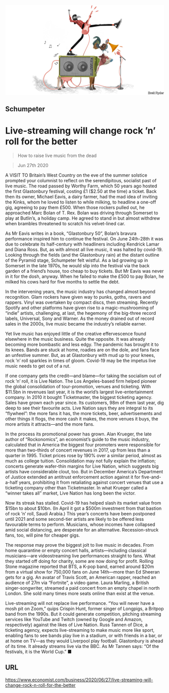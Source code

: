 ![](./images/20200627_WBD000_0.jpg)

## Schumpeter

# Live-streaming will change rock ’n’ roll for the better

> How to raise live music from the dead

> Jun 27th 2020

A VISIT TO Britain’s West Country on the eve of the summer solstice prompted your columnist to reflect on the serendipitous, socialist past of live music. The road passed by Worthy Farm, which 50 years ago hosted the first Glastonbury festival, costing £1 ($2.50 at the time) a ticket. Back then its owner, Michael Eavis, a dairy farmer, had the mad idea of inviting the Kinks, whom he loved to listen to while milking, to headline a one-off gig, agreeing to pay them £500. When those rockers pulled out, he approached Marc Bolan of T. Rex. Bolan was driving through Somerset to play at Butlin’s, a holiday camp. He agreed to stand in but almost withdrew when brambles threatened to scratch his velvet-lined car.

As Mr Eavis writes in a book, “Glastonbury 50”, Bolan’s bravura performance inspired him to continue the festival. On June 24th-28th it was due to celebrate its half-century with headliners including Kendrick Lamar and Diana Ross. But, as with almost all live music, it was halted by covid-19. Looking through the fields (and the Glastonbury rain) at the distant outline of the Pyramid stage, Schumpeter felt wistful. As a lad growing up in Somerset in the late 1970s, he would slip into the festival via the back garden of a friend’s house, too cheap to buy tickets. But Mr Eavis was never in it for the dosh, anyway. When he failed to make the £500 to pay Bolan, he milked his cows hard for five months to settle the debt.

In the intervening years, the music industry has changed almost beyond recognition. Glam rockers have given way to punks, goths, ravers and rappers. Vinyl was overtaken by compact discs, then streaming. Recently Spotify and other platforms have given rise to a magic-mushrooming of “indie” artists, challenging, at last, the hegemony of the big-three record labels, Universal, Sony and Warner. As the money drained out of record sales in the 2000s, live music became the industry’s reliable earner.

Yet live music has enjoyed little of the creative effervescence found elsewhere in the music business. Quite the opposite. It was already becoming more bombastic and less edgy. The pandemic has brought it to its knees. Bands are stuck at home, roadies are on the dole, and fans face an unfestive summer. But, as at Glastonbury with mud up to your knees, rock ’n’ roll sparkles in times of gloom. Covid-19 may be the impetus live music needs to get out of a rut.

If one company gets the credit—and blame—for taking the socialism out of rock ’n’ roll, it is Live Nation. The Los Angeles-based firm helped pioneer the global consolidation of tour-promotion, venues and ticketing. With $11.5bn in revenues last year, it is the world’s largest live-entertainment company. In 2010 it bought Ticketmaster, the biggest ticketing agency. Sales have grown each year since. Its customers, 98m of them last year, dig deep to see their favourite acts. Live Nation says they are integral to its “flywheel”: the more fans it has, the more tickets, beer, advertisements and other things it flogs, the more cash it makes, the more venues it buys, the more artists it attracts—and the more fans.

In the process its promotional power has grown. Alan Krueger, the late author of “Rockonomics”, an economist’s guide to the music industry, calculated that in America the biggest four promoters were responsible for more than two-thirds of concert revenues in 2017, up from less than a quarter in 1995. Ticket prices rose by 190% over a similar period, almost as much as college tuition. Consolidation may not fully explain the inflation; concerts generate wafer-thin margins for Live Nation, which suggests big artists have considerable clout, too. But in December America’s Department of Justice extended an antitrust enforcement action against it for five-and-a-half years, prohibiting it from retaliating against concert venues that use a ticketing company other than Ticketmaster. In what Krueger called a “winner takes all” market, Live Nation has long been the victor.

Now its streak has stalled. Covid-19 has helped slash its market value from $15bn to about $10bn. (In April it got a $500m investment from that bastion of rock ’n’ roll, Saudi Arabia.) This year’s concerts have been postponed until 2021 and some second-tier artists are likely to be offered less favourable terms to perform. Musicians, whose incomes have collapsed amid social distancing, are desperate for an alternative. Recession-struck fans, too, will pine for cheaper gigs.

The response may prove the biggest jolt to live music in decades. From home quarantine or empty concert halls, artists—including classical musicians—are videostreaming live performances straight to fans. What they started off doing for charity, some are now doing for profit. Rolling Stone magazine reported that BTS, a K-pop band, earned around $20m from a virtual show for 750,000 fans on June 14th—more than Ed Sheeran gets for a gig. An avatar of Travis Scott, an American rapper, reached an audience of 27m via “Fortnite”, a video game. Laura Marling, a British singer-songwriter, streamed a paid concert from an empty chapel in north London. She sold many times more seats online than exist at the venue.

Live-streaming will not replace live performance. “You will never have a mosh pit on Zoom,” quips Crispin Hunt, former singer of Longpigs, a Britpop band from the 1990s. But it could generate competition, pitching streaming services like YouTube and Twitch (owned by Google and Amazon, respectively) against the likes of Live Nation. Russ Tannen of Dice, a ticketing agency, expects live-streaming to make music more like sport, enabling fans to see bands play live in a stadium, or with friends in a bar, or at home on TV—as they would Liverpool play football. Glastonbury is ahead of its time. It already streams live via the BBC. As Mr Tannen says: “Of the festivals, it is the World Cup.” ■

## URL

https://www.economist.com/business/2020/06/27/live-streaming-will-change-rock-n-roll-for-the-better
